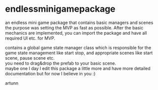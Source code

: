 # endlessminigamepackage
an endless mini game package that contains basic managers and scenes <br>
the purpose was setting the MVP as fast as possible. After the basic mechanics are implemented, you can import the package and have all required UI etc. for MVP. <br>

contains a global game state manager class which is responsible for the game state management like start stop, and appropriate scenes like start scene, pause scene etc. <br>
you need to drag&drop the prefab to your basic scene. <br>
maybe one I day I edit this package a little more and have more detailed documentation but for now I believe in you :) <br>

artunn
